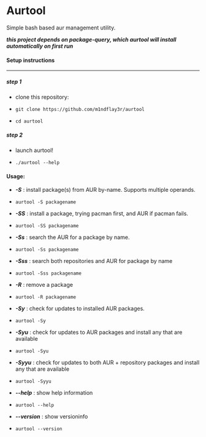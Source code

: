 # Aurtool
Simple bash based aur management utility. 




***this project depends on package-query, which aurtool will install automatically on first run***






<h4>Setup instructions</h4>

---------------------------------------------------------------------------------------------------------------------


<h5>step 1</h5>

- clone this repository:

- ``` git clone https://github.com/m1ndflay3r/aurtool ```

- ``` cd aurtool ```


<h5>step 2</h5>

- launch aurtool!

- ``` ./aurtool --help ```


<h4>Usage:</h4>


- ***-S*** : install package(s) from AUR by-name. Supports multiple operands.

- ``` aurtool -S packagename ```


- ***-SS*** : install a package, trying pacman first, and AUR if pacman fails.

- ``` aurtool -SS packagename ```


- ***-Ss*** : search the AUR for a package by name.

- ``` aurtool -Ss packagename ```


- ***-Sss*** : search both repositories and AUR for package by name

- ``` aurtool -Sss packagename ```


- ***-R*** : remove a package

- ``` aurtool -R packagename ```


- ***-Sy*** : check for updates to installed AUR packages.

- ``` aurtool -Sy ```


- ***-Syu*** : check for updates to AUR packages and install any that are available

- ``` aurtool -Syu ```


- ***-Syyu*** : check for updates to both AUR + repository packages and install any that are available

- ``` aurtool -Syyu ```


- ***--help*** : show help information

- ``` aurtool --help ```


- ***--version*** : show versioninfo

- ``` aurtool --version ```
